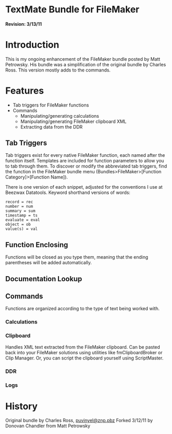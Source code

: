 # TextMate Bundle for FileMaker
#### Revision: 3/13/11

# Introduction #

This is my ongoing enhancement of the FileMaker bundle posted by Matt Petrowsky.  His bundle was a simplification of the original bundle by Charles Ross.  This version mostly adds to the commands.

# Features #

- Tab triggers for FileMaker functions
- Commands
	- Manipulating/generating calculations
	- Manipulating/generating FileMaker clipboard XML
	- Extracting data from the DDR

## Tab Triggers ##

Tab triggers exist for every native FileMaker function, each named after the function itself. Templates are included for function parameters to allow you to tab through them.  To discover or modify the abbreviated tab triggers, find the function in the FileMaker bundle menu (Bundles>FileMaker>[Function Category]>[Function Name]).

There is one version of each snippet, adjusted for the conventions I use at Beezwax Datatools. Keyword shorthand versions of words:

	record = rec
	number = num
	summary = sum
	timestamp = ts
	evaluate = eval
	object = ob
	value(s) = val

## Function Enclosing ##

Functions will be closed as you type them, meaning that the ending parentheses will be added automatically.

## Documentation Lookup ##

## Commands ##

Functions are organized according to the type of text being worked with.

### Calculations ###

### Clipboard ###

Handles XML text extracted from the FileMaker clipboard.  Can be pasted back into your FileMaker solutions using utilities like fmClipboardBroker or Clip Manager.  Or, you can script the clipboard yourself using ScriptMaster.

### DDR ###

### Logs ###

# History ##

Original bundle by Charles Ross, puvinyel@znp.pbz
Forked 3/12/11 by Donovan Chandler from Matt Petrowsky
